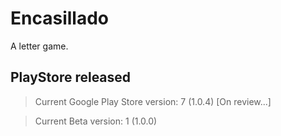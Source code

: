 # Encasillado

A letter game.

## PlayStore released

 > Current Google Play Store version: 7 (1.0.4) [On review...]
 
 > Current Beta version: 1 (1.0.0)
